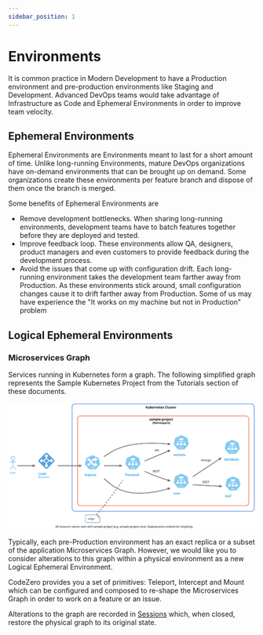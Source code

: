 ```yaml
---
sidebar_position: 1
---
```


# Environments

It is common practice in Modern Development to have a Production environment and pre-production environments like Staging and Development. Advanced DevOps teams would take advantage of Infrastructure as Code and Ephemeral Environments in order to improve team velocity.

## Ephemeral Environments

Ephemeral Environments are Environments meant to last for a short amount of time. Unlike long-running Environments, mature DevOps organizations have on-demand environments that can be brought up on demand. Some organizations create these environments per feature branch and dispose of them once the branch is merged.

Some benefits of Ephemeral Environments are

<!-- https://www.bunnyshell.com/blog/what-are-ephemeral-environment -->

- Remove development bottlenecks. When sharing long-running environments, development teams have to batch features together before they are deployed and tested.
- Improve feedback loop. These environments allow QA, designers, product managers and even customers to provide feedback during the development process.
- Avoid the issues that come up with configuration drift. Each long-running environment takes the development team farther away from Production. As these environments stick around, small configuration changes cause it to drift farther away from Production. Some of us may have experience the "It works on my machine but not in Production" problem

## Logical Ephemeral Environments

### Microservices Graph

Services running in Kubernetes form a graph. The following simplified graph represents the Sample Kubernetes Project from the Tutorials section of these documents.

![Simple Architecture](../_media/architecture/sample-simple-architecture.svg)

Typically, each pre-Production environment has an exact replica or a subset of the application Microservices Graph. However, we would like you to consider alterations to this graph within a physical environment as a new Logical Ephemeral Environment.

CodeZero provides you a set of primitives: Teleport, Intercept and Mount which can be configured and composed to re-shape the Microservices Graph in order to work on a feature or an issue.

Alterations to the graph are recorded in [Sessions](sessions.md) which, when closed, restore the physical graph to its original state.
